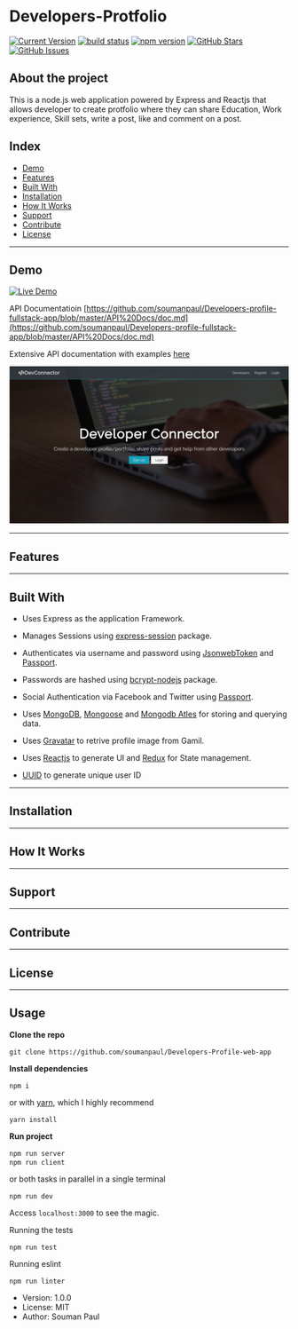 # Developers-Protfolio

[![Current Version](https://img.shields.io/badge/version-1.0.7-green.svg)](https://github.com/soumanpaul/Developers-Profile-web-app)
[![build status](https://img.shields.io/travis/reduxjs/react-redux/master.svg?style=flat-square)](https://travis-ci.org/reduxjs/react-redux) [![npm version](https://img.shields.io/npm/v/react-redux.svg?style=flat-square)](https://www.npmjs.com/package/react-redux)
[![GitHub Stars](https://img.shields.io/github/stars/soumanpaul/node-chat.svg)](https://github.com/soumanpaul/Developers-Profile-web-app/stargazers)
[![GitHub Issues](https://img.shields.io/github/issues/soumanpaul/node-chat.svg)](https://github.com/IgorAntun/node-chat/issues)  




## About the project
 
 This is a node.js web application powered by  Express and Reactjs that allows developer to create protfolio where they can share Education, Work experience, Skill sets, write a post, like and comment on a post.  
 

 ## Index
+ [Demo](#demo)
+ [Features](#features)
+ [Built With](#Built-With)
+ [Installation](#installation)
+ [How It Works](#how-it-works)
+ [Support](#support)
+ [Contribute](#contribute)
+ [License](#license)

---
## Demo 
[![Live Demo](https://img.shields.io/badge/demo-online-green.svg)](https://developersprofile.herokuapp.com/)


API Documentatioin [https://github.com/soumanpaul/Developers-profile-fullstack-app/blob/master/API%20Docs/doc.md](https://github.com/soumanpaul/Developers-profile-fullstack-app/blob/master/API%20Docs/doc.md)

Extensive API documentation with examples [here](https://documenter.getpostman.com/view/5731747/SWLYDBiQ?version=latest#bb9e7694-8e53-4f33-b833-6dbab3727a3f)


![](/public/images/output.gif)

---

## Features

---
## Built With
+ Uses Express as the application Framework.
+ Manages Sessions using [express-session](https://github.com/expressjs/session) package.
+ Authenticates via username and password using [JsonwebToken](https://jwt.io/) and  [Passport](https://github.com/jaredhanson/passport).
+ Passwords are hashed using [bcrypt-nodejs](https://github.com/shaneGirish/bcrypt-nodejs) package.
+ Social Authentication via Facebook and Twitter using [Passport](https://github.com/jaredhanson/passport).
+ Uses [MongoDB](https://github.com/mongodb/mongo), [Mongoose](https://github.com/Automattic/mongoose) and [Mongodb Atles](https://mlab.com/) for storing and querying data.
+ Uses [Gravatar]() to retrive profile image from Gamil.

+ Uses [Reactjs](https://reactjs.com) to generate UI and [Redux]() for State management.
+ [UUID]() to generate unique user ID

---
## Installation


---

## How It Works

---

## Support

---

## Contribute

---

## License

---
<!-- + Stores session in a [MongoDB](https://github.com/mongodb/mongo) using [connect-mongo](https://github.com/kcbanner/connect-mongo); a MongoDB-based session store. -->
<!-- + Uses [Redis](https://github.com/antirez/redis) as an Adapter for [Socket.io](https://github.com/socketio/socket.io).
+ Logging Errors and Exceptions using [Winston](https://github.com/winstonjs/winston). -->







## Usage

**Clone the repo**
```
git clone https://github.com/soumanpaul/Developers-Profile-web-app
```

**Install dependencies**
```
npm i 
```
or with [yarn](https://yarnpkg.com/), which I highly recommend
```
yarn install
```

**Run project**
```
npm run server
npm run client
```
or both tasks in parallel in a single terminal
```
npm run dev
```

Access `localhost:3000` to see the magic.

Running the tests
```
npm run test
```

Running eslint
```
npm run linter
```


- Version: 1.0.0
- License: MIT
- Author: Souman Paul

